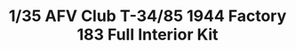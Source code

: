 ---
layout: product
title: "1/35 AFV Club T-34/85 1944 Factory 183 Full Interior Kit"
price: "5900" 
desc: "Maketa"
img_path: "/assets/img/AFV35S55.webp"
brand: "AFVClub"
available: true
special_offer: true
new: false
soon: false
cat: "010000"
subcat: "00"
subsubcat: "00"
sifra: "AFV35S55"
popular: false
spec: false
---